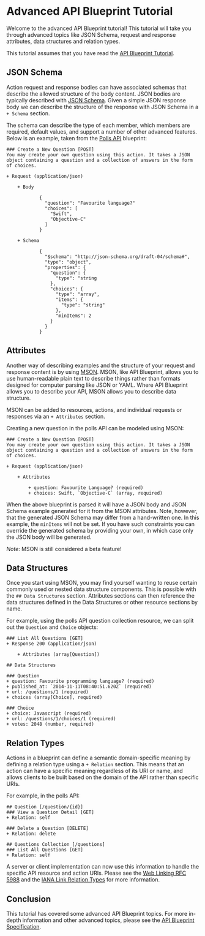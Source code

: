 # Advanced API Blueprint Tutorial

Welcome to the advanced API Blueprint tutorial! This tutorial will take you through advanced topics like JSON Schema, request and response attributes, data structures and relation types.

This tutorial assumes that you have read the [API Blueprint Tutorial](./Tutorial.md).

## JSON Schema

Action request and response bodies can have associated schemas that describe the allowed structure of the body content. JSON bodies are typically described with [JSON Schema](http://json-schema.org/). Given a simple JSON response body we can describe the structure of the response with JSON Schema in a `+ Schema` section.

The schema can describe the type of each member, which members are required, default values, and support a number of other advanced features. Below is an example, taken from the [Polls API](https://raw.github.com/apiaryio/api-blueprint/master/examples/Polls%20API.md) blueprint:

```apib
### Create a New Question [POST]
You may create your own question using this action. It takes a JSON object containing a question and a collection of answers in the form of choices.

+ Request (application/json)

    + Body

            {
              "question": "Favourite language?"
              "choices": [
                "Swift",
                "Objective-C"
              ]
            }

    + Schema

            {
              "$schema": "http://json-schema.org/draft-04/schema#",
              "type": "object",
              "properties": {
                "question": {
                  "type": "string
                },
                "choices": {
                  "type": "array",
                  "items": {
                    "type": "string"
                  },
                  "minItems": 2
                }
              }
            }
```

## Attributes

Another way of describing examples and the structure of your request and response content is by using [MSON](https://github.com/apiaryio/mson#readme). MSON, like API Blueprint, allows you to use human-readable plain text to describe things rather than formats designed for computer parsing like JSON or YAML. Where API Blueprint allows you to describe your API, MSON allows you to describe data structure.

MSON can be added to resources, actions, and individual requests or responses via an `+ Attributes` section.

Creating a new question in the polls API can be modeled using MSON:

```apib
### Create a New Question [POST]
You may create your own question using this action. It takes a JSON object containing a question and a collection of answers in the form of choices.

+ Request (application/json)

    + Attributes

        + question: Favourite Language? (required)
        + choices: Swift, `Objective-C` (array, required)

```

When the above blueprint is parsed it will have a JSON body and JSON Schema example generated for it from the MSON attributes. Note, however, that the generated JSON Schema may differ from a hand-written one. In this example, the `minItems` will not be set. If you have such constraints you can override the generated schema by providing your own, in which case only the JSON body will be generated.

*Note*: MSON is still considered a beta feature!

## Data Structures

Once you start using MSON, you may find yourself wanting to reuse certain commonly used or nested data structure components. This is possible with the `## Data Structures` section. Attributes sections can then reference the data structures defined in the Data Structures or other resource sections by name.

For example, using the polls API question collection resource, we can split out the `Question` and `Choice` objects:

```apib
### List All Questions [GET]
+ Response 200 (application/json)

    + Attributes (array[Question])

## Data Structures

### Question
+ question: Favourite programming language? (required)
+ published_at: `2014-11-11T08:40:51.620Z` (required)
+ url: /questions/1 (required)
+ choices (array[Choice], required)

### Choice
+ choice: Javascript (required)
+ url: /questions/1/choices/1 (required)
+ votes: 2048 (number, required)

```

## Relation Types

Actions in a blueprint can define a semantic domain-specific meaning by defining a relation type using a `+ Relation` section. This means that an action can have a specific meaning regardless of its URI or name, and allows clients to be built based on the domain of the API rather than specific URIs.

For example, in the polls API:

```apib
## Question [/question/{id}]
### View a Question Detail [GET]
+ Relation: self

### Delete a Question [DELETE]
+ Relation: delete

## Questions Collection [/questions]
### List All Questions [GET]
+ Relation: self
```

A server or client implementation can now use this information to handle the specific API resource and action URIs. Please see the [Web Linking RFC 5988](https://tools.ietf.org/html/rfc5988) and the [IANA Link Relation Types](http://www.iana.org/assignments/link-relations/link-relations.xhtml) for more information.

## Conclusion

This tutorial has covered some advanced API Blueprint topics. For more in-depth information and other advanced topics, please see the [API Blueprint Specification](https://github.com/apiaryio/api-blueprint/blob/master/API%20Blueprint%20Specification.md).
